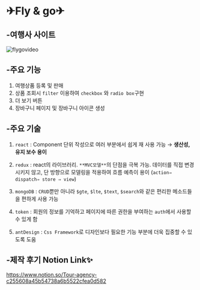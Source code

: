 # ✈Fly & go✈

## -여행사 사이트

![flygovideo](https://user-images.githubusercontent.com/77622831/129156073-a96fc536-18dd-48b8-83d2-55b2e10a3f81.gif)






## -주요 기능 
1. 여행상품 등록 및 판매
2. 상품 조회시 `filter` 이용하여 `checkbox` 와 `radio box`구현
3. 더 보기 버튼 
4. 장바구니 페이지 및 장바구니 아이콘 생성


## -주요 기술
1. `react` : Component 단위 작성으로 여러 부분에서 쉽게 재 사용 가능 → **생산성, 유지 보수 용이**

2. `redux` : react의 라이브러리. `**MVC모델**`의 단점을 극복 가능. 데이터를 직접 변경 시키지 않고, 단 방향으로 모델링을 적용하여 흐름 예측이 용이 (`action⇒ dispatch⇒ store ⇒ view`)

3. `mongoDB` : `CRUD`뿐만 아니라 `$gte`, `$lte`, `$text`, `$search`와 같은 편리한 메소드들을 편하게 사용 가능

4. `token` : 회원의 정보를 기억하고 페이지에 따른 권한을 부여하는 `auth`에서 사용할 수 있게 함

5. `antDesign` : `Css Framework`로 디자인보다 필요한 기능 부분에 더욱 집중할 수 있도록 도움



## -제작 후기 Notion Link✨
https://www.notion.so/Tour-agency-c255608a45b54738a6b5522cfea0d582


